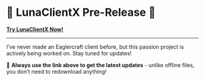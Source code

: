 # 🌙 **LunaClientX Pre-Release** 🚀

[**Try LunaClientX Now!**](https://lunaclientx.netlify.app/client)

----------------

I’ve never made an Eaglercraft client before, but this passion project is actively being worked on. Stay tuned for updates!

📌 **Always use the link above to get the latest updates** - unlike offline files, you don’t need to redownload anything!
